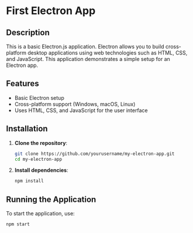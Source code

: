 # First Electron App

## Description

This is a basic Electron.js application. Electron allows you to build cross-platform desktop applications using web technologies such as HTML, CSS, and JavaScript. This application demonstrates a simple setup for an Electron app.

## Features

- Basic Electron setup
- Cross-platform support (Windows, macOS, Linux)
- Uses HTML, CSS, and JavaScript for the user interface

## Installation

1. **Clone the repository**:

    ```sh
    git clone https://github.com/yourusername/my-electron-app.git
    cd my-electron-app
    ```

2. **Install dependencies**:

    ```sh
    npm install
    ```

## Running the Application

To start the application, use:

```sh
npm start
